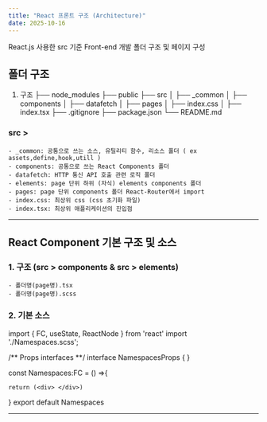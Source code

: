 ```yaml
---
title: "React 프론트 구조 (Architecture)"
date: 2025-10-16
---
```


React.js 사용한 src 기준  Front-end 개발 폴더 구조 및 페이지 구성 

## 폴더 구조 
1. 구조 
├── node_modules
├── public
├── src
│   ├── _common
│   ├── components
│   ├── datafetch
│   ├── pages
│   ├── index.css
│   ├── index.tsx
├── .gitignore
├── package.json
└── README.md
### src >
    - _common: 공통으로 쓰는 소스, 유틸리티 함수, 리소스 폴더 ( ex assets,define,hook,utill )
    - components: 공통으로 쓰는 React Components 폴더
    - datafetch: HTTP 통신 API 호출 관련 로직 폴더
    - elements: page 단위 하위 (자식) elements components 폴더
    - pages: page 단위 components 폴더 React-Router에서 import
    - index.css: 최상위 css (css 초기화 파일)
    - index.tsx: 최상위 애플리케이션의 진입점

----

## React Component 기본 구조 및 소스

### 1. 구조 (src > components & src > elements)
    - 폴더명(page명).tsx 
    - 폴더명(page명).scss

### 2. 기본 소스
import { FC, useState, ReactNode } from 'react'
import './Namespaces.scss';

/** Props interfaces **/
interface NamespacesProps { }

const Namespaces:FC<NamespacesProps> = () =>{
        
    return (<div> </div>)
}
export default Namespaces

---